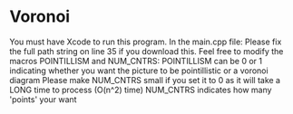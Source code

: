 # Voronoi
You must have Xcode to run this program.
In the main.cpp file:
  Please fix the full path string on line 35 if you download this. 
  Feel free to modify the macros POINTILLISM and NUM_CNTRS:
    POINTILLISM can be 0 or 1 indicating whether you want the picture to be pointillistic or a voronoi diagram
      Please make NUM_CNTRS small if you set it to 0 as it will take a LONG time to process (O(n^2) time)
    NUM_CNTRS indicates how many 'points' your want
